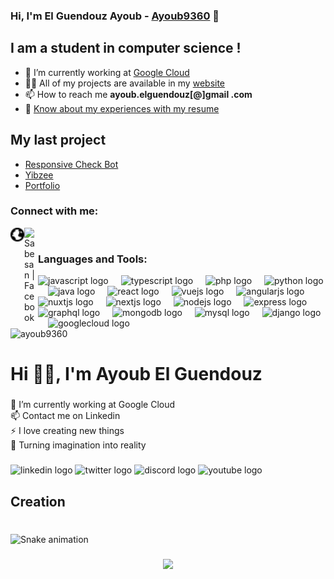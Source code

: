 ### Hi, I'm El Guendouz Ayoub - [Ayoub9360][website] 👋

## I am a student in computer science !

- 🔭 I’m currently working at [Google Cloud](https://cloud.google.com/?hl=fr)
- 👨‍💻 All of my projects are available in my [website][website]
- 📫 How to reach me **ayoub.elguendouz[@]gmail .com**
- 📄 [Know about my experiences with my resume][cv]

## My last project
- [Responsive Check Bot](https://github.com/ayoub9360/responsive-bot-check)
- [Yibzee][yibzee]
- [Portfolio][website]

### Connect with me:

[<img align="left" alt="Sabesan" width="22px" src="https://raw.githubusercontent.com/iconic/open-iconic/master/svg/globe.svg" />][website]
[<img align="left" alt="Sabesan | Facebook" width="22px" src="https://cdn.jsdelivr.net/npm/simple-icons@v3/icons/linkedin.svg" />][linkedin]

<br />

### Languages and Tools:
<div align="left">
  <img src="https://skillicons.dev/icons?i=js" height="40" alt="javascript logo"  />
  <img width="12" />
  <img src="https://skillicons.dev/icons?i=ts" height="40" alt="typescript logo"  />
  <img width="12" />
  <img src="https://skillicons.dev/icons?i=php" height="40" alt="php logo"  />
  <img width="12" />
  <img src="https://skillicons.dev/icons?i=py" height="40" alt="python logo"  />
  <img width="12" />
  <img src="https://skillicons.dev/icons?i=java" height="40" alt="java logo"  />
  <img width="12" />
  <img src="https://skillicons.dev/icons?i=react" height="40" alt="react logo"  />
  <img width="12" />
  <img src="https://skillicons.dev/icons?i=vue" height="40" alt="vuejs logo"  />
  <img width="12" />
  <img src="https://skillicons.dev/icons?i=angular" height="40" alt="angularjs logo"  />
  <img width="12" />
  <img src="https://skillicons.dev/icons?i=nuxtjs" height="40" alt="nuxtjs logo"  />
  <img width="12" />
  <img src="https://skillicons.dev/icons?i=nextjs" height="40" alt="nextjs logo"  />
  <img width="12" />
  <img src="https://skillicons.dev/icons?i=nodejs" height="40" alt="nodejs logo"  />
  <img width="12" />
  <img src="https://skillicons.dev/icons?i=express" height="40" alt="express logo"  />
  <img width="12" />
  <img src="https://skillicons.dev/icons?i=graphql" height="40" alt="graphql logo"  />
  <img width="12" />
  <img src="https://skillicons.dev/icons?i=mongodb" height="40" alt="mongodb logo"  />
  <img width="12" />
  <img src="https://skillicons.dev/icons?i=mysql" height="40" alt="mysql logo"  />
  <img width="12" />
  <img src="https://skillicons.dev/icons?i=django" height="40" alt="django logo"  />
  <img width="12" />
  <img src="https://skillicons.dev/icons?i=gcp" height="40" alt="googlecloud logo"  />
</div>

<div>
  <img src="https://github-readme-stats.vercel.app/api/top-langs?username=ayoub9360&show_icons=true&locale=en&layout=compact" alt="ayoub9360" />
</div>

[website]: https://elguendouz-ayoub.com/
[yibzee]: https://yibzee.com/
[cv]: https://elguendouz-ayoub.com/assets/El_Guendouz_Ayoub_CV.pdf
[linkedin]: https://www.linkedin.com/in/ayoub-elg/














<h1 align="left">Hi 👋🏻, I'm Ayoub El Guendouz</h1>

###

<p align="left">🔭 I’m currently working at Google Cloud<br>📫 Contact me on Linkedin<br>⚡  I love creating new things <br>🚀  Turning imagination into reality</p>

###

<div align="left">
  <img src="https://raw.githubusercontent.com/maurodesouza/profile-readme-generator/master/src/assets/icons/social/linkedin/default.svg" width="52" height="40" alt="linkedin logo"  />
  <img src="https://raw.githubusercontent.com/maurodesouza/profile-readme-generator/master/src/assets/icons/social/twitter/default.svg" width="52" height="40" alt="twitter logo"  />
  <img src="https://raw.githubusercontent.com/maurodesouza/profile-readme-generator/master/src/assets/icons/social/discord/default.svg" width="52" height="40" alt="discord logo"  />
  <img src="https://raw.githubusercontent.com/maurodesouza/profile-readme-generator/master/src/assets/icons/social/youtube/default.svg" width="52" height="40" alt="youtube logo"  />
</div>

###



###

<h2 align="left">Creation</h2>

###

<br clear="both">

<img src="https://raw.githubusercontent.com/ayoub9360/ayoub9360/output/snake.svg" alt="Snake animation" />

###

<div align="center">
  <img src="https://visitor-badge.laobi.icu/badge?page_id=ayoub9360.ayoub9360&left_color=aliceblue&right_color=azure"  />
</div>

###
